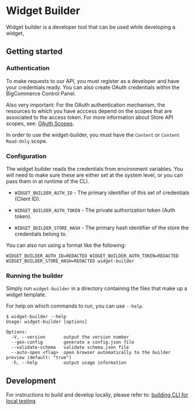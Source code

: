 # Widget Builder
Widget builder is a developer tool that can be used while developing a widget,

## Getting started
### Authentication
To make requests to our API, you must register as a developer and have your credentials ready. You can also create OAuth credentials within the BigCommerce Control Panel.

Also very important: For the OAuth authentication mechanism, the resources to which you have acccess depend on the scopes that are associated to the access token. For more information about Store API scopes, see: [OAuth Scopes](https://developer.bigcommerce.com/api/scopes).

In order to use the widget-builder, you must have the `Content` or `Content Read-Only` scope.

### Configuration
The widget builder reads the credentials from environment variables. You will need to make sure these are either set at the system level, or you can pass them in at runtime of the CLI.

- `WIDGET_BUILDER_AUTH_ID` - The primary identifier of this set of credentials (Client ID).
- `WIDGET_BUILDER_AUTH_TOKEN` - The private authorization token (Auth token).

- `WIDGET_BUILDER_STORE_HASH` - The primary hash identifier of the store the credentials belong to.

You can also run using a format like the following:

```
WIDGET_BUILDER_AUTH_ID=REDACTED WIDGET_BUILDER_AUTH_TOKEN=REDACTED WIDGET_BUILDER_STORE_HASH=REDACTED widget-builder
```

### Running the builder
Simply run `widget-builder` in a directory containing the files that make up a widget template.

For help on which commands to run, you can use `--help`.

```
$ widget-builder --help
Usage: widget-builder [options]

Options:
  -V, --version       output the version number
  --gen-config        generate a config.json file
  --validate-schema   validate schema.json file
  --auto-open <flag>  open browser automatically to the builder preview (default: "true")
  -h, --help          output usage information
```

## Development
For instructions to build and develop locally, please refer to: [building CLI for local testing](https://github.com/bigcommerce/widget-builder/wiki/Building-CLI-for-local-testing).
